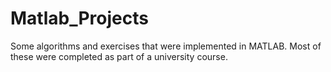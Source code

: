 # Matlab_Projects
Some algorithms and exercises that were implemented in MATLAB. Most of these were completed as part of a university course.
